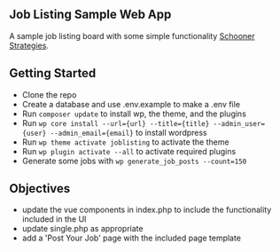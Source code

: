 ## Job Listing Sample Web App

A sample job listing board with some simple functionality [Schooner Strategies](https://schoonerstrategies.com).

## Getting Started

- Clone the repo
- Create a database and use .env.example to make a .env file
- Run `composer update` to install wp, the theme, and the plugins
- Run `wp core install --url={url} --title={title} --admin_user={user} --admin_email={email}` to install wordpress
- Run `wp theme activate joblisting` to activate the theme
- Run `wp plugin activate --all` to activate required plugins
- Generate some jobs with `wp generate_job_posts --count=150`

## Objectives

- update the vue components in index.php to include the functionality included in the UI
- update single.php as appropriate
- add a 'Post Your Job' page with the included page template
